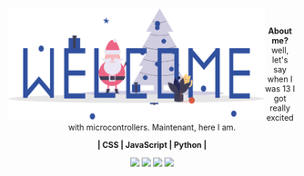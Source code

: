<img src="./img/profile-readme.svg" min-width="400px" max-width="400px" width="450px"  alt="welcome-cats" align='left'>
<br />

<p align="center"> 
  <strong>About me?</strong> well, let's say when I was 13 I got really excited with microcontrollers. Maintenant, here I am.
</p>
<p align="center">
 
</p>
<p align="center">
  <strong>| CSS | JavaScript | Python |</strong>
</p> 
<p align="right">
<strong></strong>
</p>



<p align="center">
  <a href="#" alt="Gmail">
  <img src="https://img.shields.io/badge/-Gmail-FF0000?style=flat-square&labelColor=FF0000&logo=gmail&logoColor=white&link=LINK-DO-SEU-EMAIL" /></a>

  <a href="#" alt="Linkedin">
  <img src="https://img.shields.io/badge/-Linkedin-0e76a8?style=flat-square&logo=Linkedin&logoColor=white&link=LINK-DO-SEU-LINKEDIN" /></a>

  <a href="#" alt="Facebook">
  <img src="https://img.shields.io/badge/-Facebook-3b5998?style=flat-square&labelColor=3b5998&logo=facebook&logoColor=white&link=LINK-DO-SEU-FACEBOOK"/></a>

  <a href="#" alt="Instagram">
  <img src="https://img.shields.io/badge/-Instagram-DF0174?style=flat-square&labelColor=DF0174&logo=instagram&logoColor=white&link=LINK-DO-SEU-INSTAGRAM"/></a>
</p>  
